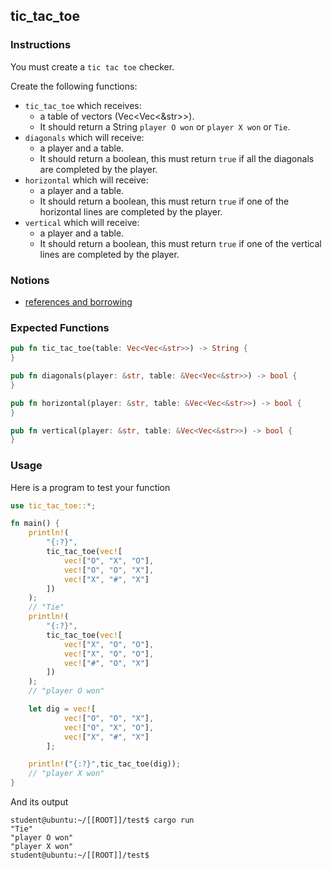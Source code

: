 ## tic_tac_toe

### Instructions

You must create a `tic tac toe` checker.

Create the following functions:

- `tic_tac_toe` which receives:
    - a table of vectors (Vec<Vec<&str>>).
    - It should return a String `player O won` or `player X won` or `Tie`.
- `diagonals` which will receive:
    - a player and a table. 
    - It should return a boolean, this must return `true` if all the diagonals are completed by the player.
- `horizontal` which will receive:
    - a player and a table. 
    - It should return a boolean, this must return `true` if one of the horizontal lines are completed by the player.
- `vertical` which will receive: 
    - a player and a table. 
    - It should return a boolean, this must return `true` if one of the vertical lines are completed by the player.

### Notions

- [references and borrowing](https://doc.rust-lang.org/book/ch04-02-references-and-borrowing.html)

### Expected Functions

```rust
pub fn tic_tac_toe(table: Vec<Vec<&str>>) -> String {
}

pub fn diagonals(player: &str, table: &Vec<Vec<&str>>) -> bool {
}

pub fn horizontal(player: &str, table: &Vec<Vec<&str>>) -> bool {
}

pub fn vertical(player: &str, table: &Vec<Vec<&str>>) -> bool {
}
```

### Usage

Here is a program to test your function

```rust
use tic_tac_toe::*;

fn main() {
    println!(
        "{:?}",
        tic_tac_toe(vec![
            vec!["O", "X", "O"],
            vec!["O", "O", "X"],
            vec!["X", "#", "X"]
        ])
    );
    // "Tie"
    println!(
        "{:?}",
        tic_tac_toe(vec![
            vec!["X", "O", "O"],
            vec!["X", "O", "O"],
            vec!["#", "O", "X"]
        ])
    );
    // "player O won"

    let dig = vec![
            vec!["O", "O", "X"],
            vec!["O", "X", "O"],
            vec!["X", "#", "X"]
        ];

    println!("{:?}",tic_tac_toe(dig));
    // "player X won"
}
```

And its output

```console
student@ubuntu:~/[[ROOT]]/test$ cargo run
"Tie"
"player O won"
"player X won"
student@ubuntu:~/[[ROOT]]/test$
```
